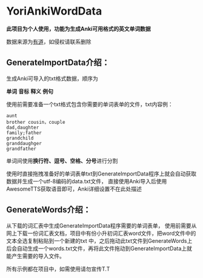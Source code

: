 # YoriAnkiWordData
**此项目为个人使用，功能为生成Anki可用格式的英文单词数据**

数据来源为[有道](https://www.youdao.com/)，如侵权请联系删除



## GenerateImportData介绍：

生成Anki可导入的txt格式数据，顺序为

**单词** **音标** **释义** **例句**

使用前需要准备一个txt格式包含你需要的单词表单的文件，txt内容例：

```
aunt
brother cousin，couple
dad,daughter
family;father
grandchild
granddaughger
grandfather
```

单词间使用**换行符、逗号、空格、分号**进行分割

使用时直接拖拽准备好的单词表单txt到GenerateImportData程序上就会自动获取数据并生成一个utf-8编码的data.txt文件，
直接使用Anki导入后使用AwesomeTTS获取语音即可，Anki详细设置不在此处描述

## GenerateWords介绍：

从下载的词汇表中生成GenerateImportData程序需要的单词表单，
使用前需要从网上下载一份词汇表文档，项目中有份小升初词汇表word文件，把word文件中的文本全选复制粘贴到一个新建的txt
中，之后拖动此txt文件到GenerateWords上后会自动生成一个words.txt文件，再将此文件拖动到GenerateImportData上就能产生需要的导入文件。

所有示例都在项目中，如需使用请勿宣传T.T
